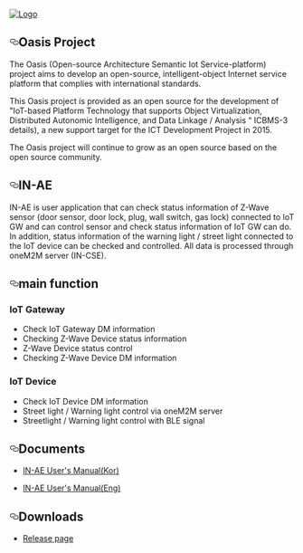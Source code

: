 <article class="markdown-body entry-content" itemprop="text">
  <p>
    <a href="https://github.com/iotoasis/SO/blob/master/logo_oasis_m.png" target="_blank">
      <img src="https://github.com/iotoasis/SO/blob/master/logo_oasis_m.png" alt="Logo" style="max-width:100%;">
     </a>
  </p>

<h1><a id="user-content-oasis-project" class="anchor" href="#oasis-project" aria-hidden="true"><svg aria-hidden="true" class="octicon octicon-link" height="16" version="1.1" viewBox="0 0 16 16" width="16"><path fill-rule="evenodd" d="M4 9h1v1H4c-1.5 0-3-1.69-3-3.5S2.55 3 4 3h4c1.45 0 3 1.69 3 3.5 0 1.41-.91 2.72-2 3.25V8.59c.58-.45 1-1.27 1-2.09C10 5.22 8.98 4 8 4H4c-.98 0-2 1.22-2 2.5S3 9 4 9zm9-3h-1v1h1c1 0 2 1.22 2 2.5S13.98 12 13 12H9c-.98 0-2-1.22-2-2.5 0-.83.42-1.64 1-2.09V6.25c-1.09.53-2 1.84-2 3.25C6 11.31 7.55 13 9 13h4c1.45 0 3-1.69 3-3.5S14.5 6 13 6z"></path></svg></a>Oasis Project</h1>

<p>The Oasis (Open-source Architecture Semantic Iot Service-platform) project aims to develop an open-source, intelligent-object Internet service platform that complies with international standards.</p>

<p>This Oasis project is provided as an open source for the development of  "IoT-based Platform Technology that supports Object Virtualization, Distributed Autonomic Intelligence, and Data Linkage / Analysis “ ICBMS-3 details), a new support  target  for the ICT Development Project in 2015.</p>

<p>The Oasis project will continue to grow as an open source based on the open source community.</p>

<h1><a id="user-content-so-service-orchestration-framework" class="anchor" href="#so-service-orchestration-framework" aria-hidden="true"><svg aria-hidden="true" class="octicon octicon-link" height="16" version="1.1" viewBox="0 0 16 16" width="16"><path fill-rule="evenodd" d="M4 9h1v1H4c-1.5 0-3-1.69-3-3.5S2.55 3 4 3h4c1.45 0 3 1.69 3 3.5 0 1.41-.91 2.72-2 3.25V8.59c.58-.45 1-1.27 1-2.09C10 5.22 8.98 4 8 4H4c-.98 0-2 1.22-2 2.5S3 9 4 9zm9-3h-1v1h1c1 0 2 1.22 2 2.5S13.98 12 13 12H9c-.98 0-2-1.22-2-2.5 0-.83.42-1.64 1-2.09V6.25c-1.09.53-2 1.84-2 3.25C6 11.31 7.55 13 9 13h4c1.45 0 3-1.69 3-3.5S14.5 6 13 6z"></path></svg></a>IN-AE</h1>

<p>IN-AE is user application that can check status information of Z-Wave sensor (door sensor, door lock, plug, wall switch, gas lock) connected to IoT GW and can control sensor and check status information of IoT GW can do. In addition, status information of the warning light / street light connected to the IoT device can be checked and controlled. All data is processed through oneM2M server (IN-CSE).</p>

<h2><a id="user-content-main-function" class="anchor" href="#main-function" aria-hidden="true"><svg aria-hidden="true" class="octicon octicon-link" height="16" version="1.1" viewBox="0 0 16 16" width="16"><path fill-rule="evenodd" d="M4 9h1v1H4c-1.5 0-3-1.69-3-3.5S2.55 3 4 3h4c1.45 0 3 1.69 3 3.5 0 1.41-.91 2.72-2 3.25V8.59c.58-.45 1-1.27 1-2.09C10 5.22 8.98 4 8 4H4c-.98 0-2 1.22-2 2.5S3 9 4 9zm9-3h-1v1h1c1 0 2 1.22 2 2.5S13.98 12 13 12H9c-.98 0-2-1.22-2-2.5 0-.83.42-1.64 1-2.09V6.25c-1.09.53-2 1.84-2 3.25C6 11.31 7.55 13 9 13h4c1.45 0 3-1.69 3-3.5S14.5 6 13 6z"></path></svg></a>main function</h2>

<h3>IoT Gateway</h3>

<ul>
<li>Check IoT Gateway DM information</li>
<li>Checking Z-Wave Device status information</li>
<li>Z-Wave Device status control</li>
<li>Checking Z-Wave Device DM information</li>
</ul>

<h3>IoT Device</h3>

<ul>
<li>Check IoT Device DM information</li>
<li>Street light / Warning light control via oneM2M server</li>
<li>Streetlight / Warning light control with BLE signal</li>
</ul>

<h2><a id="user-content-documents" class="anchor" href="#documents" aria-hidden="true"><svg aria-hidden="true" class="octicon octicon-link" height="16" version="1.1" viewBox="0 0 16 16" width="16"><path fill-rule="evenodd" d="M4 9h1v1H4c-1.5 0-3-1.69-3-3.5S2.55 3 4 3h4c1.45 0 3 1.69 3 3.5 0 1.41-.91 2.72-2 3.25V8.59c.58-.45 1-1.27 1-2.09C10 5.22 8.98 4 8 4H4c-.98 0-2 1.22-2 2.5S3 9 4 9zm9-3h-1v1h1c1 0 2 1.22 2 2.5S13.98 12 13 12H9c-.98 0-2-1.22-2-2.5 0-.83.42-1.64 1-2.09V6.25c-1.09.53-2 1.84-2 3.25C6 11.31 7.55 13 9 13h4c1.45 0 3-1.69 3-3.5S14.5 6 13 6z"></path></svg></a>Documents</h2>

<ul>
<li><a href="https://github.com/iotoasis/IN-AE/blob/master/LTEGWDEV/LGU+_LTE_IoT_Gateway_Device_User_Guide_Kor.pdf">IN-AE User's Manual(Kor)</a></li>
</ul>
<ul>
<li><a href="https://github.com/iotoasis/IN-AE/blob/master/LTEGWDEV/LGU+_LTE_IoT_Gateway_Device_User_Guide_Eng.pdf">IN-AE User's Manual(Eng)</a></li>
</ul>


<h2><a id="user-content-downloads" class="anchor" href="#downloads" aria-hidden="true"><svg aria-hidden="true" class="octicon octicon-link" height="16" version="1.1" viewBox="0 0 16 16" width="16"><path fill-rule="evenodd" d="M4 9h1v1H4c-1.5 0-3-1.69-3-3.5S2.55 3 4 3h4c1.45 0 3 1.69 3 3.5 0 1.41-.91 2.72-2 3.25V8.59c.58-.45 1-1.27 1-2.09C10 5.22 8.98 4 8 4H4c-.98 0-2 1.22-2 2.5S3 9 4 9zm9-3h-1v1h1c1 0 2 1.22 2 2.5S13.98 12 13 12H9c-.98 0-2-1.22-2-2.5 0-.83.42-1.64 1-2.09V6.25c-1.09.53-2 1.84-2 3.25C6 11.31 7.55 13 9 13h4c1.45 0 3-1.69 3-3.5S14.5 6 13 6z"></path></svg></a>Downloads</h2>

<ul>
<li><a href="https://github.com/iotoasis/IN-AE/releases">Release page</a></li>
</ul>
